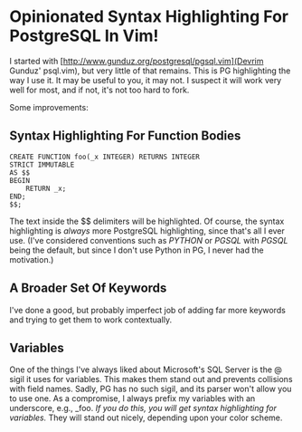 Opinionated Syntax Highlighting For PostgreSQL In Vim!
====

I started with [http://www.gunduz.org/postgresql/pgsql.vim](Devrim Gunduz' psql.vim), but very little of that remains. This is PG highlighting the way I use it. It may be useful to you, it may not. I suspect it will work very well for most, and if not, it's not too hard to fork.

Some improvements:

Syntax Highlighting For Function Bodies
----

    CREATE FUNCTION foo(_x INTEGER) RETURNS INTEGER
    STRICT IMMUTABLE
    AS $$
    BEGIN
    	RETURN _x;
    END;
    $$;

The text inside the $$ delimiters will be highlighted. Of course, the syntax highlighting is _always_ more PostgreSQL highlighting, since that's all I ever use. (I've considered conventions such as $PYTHON$ or $PGSQL$ with $PGSQL$ being the default, but since I don't use Python in PG, I never had the motivation.) 

A Broader Set Of Keywords
----

I've done a good, but probably imperfect job of adding far more keywords and trying to get them to work contextually.

Variables
---

One of the things I've always liked about Microsoft's SQL Server is the @ sigil it uses for variables. This makes them stand out and prevents collisions with field names. Sadly, PG has no such sigil, and its parser won't allow you to use one. As a compromise, I always prefix my variables with an underscore, e.g., \_foo. _If you do this, you will get syntax highlighting for variables._ They will stand out nicely, depending upon your color scheme. 

